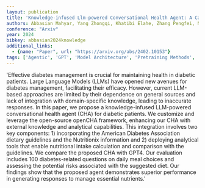 ```yaml
---
layout: publication
title: 'Knowledge-infused Llm-powered Conversational Health Agent: A Case Study For Diabetes Patients'
authors: Abbasian Mahyar, Yang Zhongqi, Khatibi Elahe, Zhang Pengfei, Nagesh Nitish, Azimi Iman, Jain Ramesh, Rahmani Amir M.
conference: "Arxiv"
year: 2024
bibkey: abbasian2024knowledge
additional_links:
  - {name: "Paper", url: "https://arxiv.org/abs/2402.10153"}
tags: ['Agentic', 'GPT', 'Model Architecture', 'Pretraining Methods', 'RAG', 'Tools']
---
```

'Effective diabetes management is crucial for maintaining health in diabetic patients. Large Language Models (LLMs) have opened new avenues for diabetes management, facilitating their efficacy. However, current LLM-based approaches are limited by their dependence on general sources and lack of integration with domain-specific knowledge, leading to inaccurate responses. In this paper, we propose a knowledge-infused LLM-powered conversational health agent (CHA) for diabetic patients. We customize and leverage the open-source openCHA framework, enhancing our CHA with external knowledge and analytical capabilities. This integration involves two key components: 1) incorporating the American Diabetes Association dietary guidelines and the Nutritionix information and 2) deploying analytical tools that enable nutritional intake calculation and comparison with the guidelines. We compare the proposed CHA with GPT4. Our evaluation includes 100 diabetes-related questions on daily meal choices and assessing the potential risks associated with the suggested diet. Our findings show that the proposed agent demonstrates superior performance in generating responses to manage essential nutrients.'
